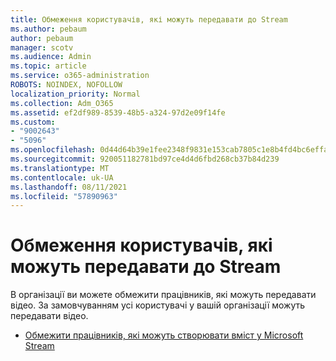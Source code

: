 ```yaml
---
title: Обмеження користувачів, які можуть передавати до Stream
ms.author: pebaum
author: pebaum
manager: scotv
ms.audience: Admin
ms.topic: article
ms.service: o365-administration
ROBOTS: NOINDEX, NOFOLLOW
localization_priority: Normal
ms.collection: Adm_O365
ms.assetid: ef2df989-8539-48b5-a324-97d2e09f14fe
ms.custom:
- "9002643"
- "5096"
ms.openlocfilehash: 0d44d64b39e1fee2348f9831e153cab7805c1e8b4fd4bc6effa0968c71666d13
ms.sourcegitcommit: 920051182781bd97ce4d4d6fbd268cb37b84d239
ms.translationtype: MT
ms.contentlocale: uk-UA
ms.lasthandoff: 08/11/2021
ms.locfileid: "57890963"
---
```

# <a name="restrict-users-who-can-upload-to-stream"></a>Обмеження користувачів, які можуть передавати до Stream

В організації ви можете обмежити працівників, які можуть передавати відео. За замовчуванням усі користувачі у вашій організації можуть передавати відео.

- [Обмежити працівників, які можуть створювати вміст у Microsoft Stream](https://docs.microsoft.com/stream/restrict-uploaders)
